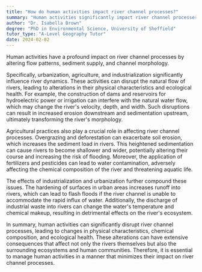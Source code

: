 ```yaml
---
title: "How do human activities impact river channel processes?"
summary: "Human activities significantly impact river channel processes by altering flow patterns, sediment supply, and channel morphology."
author: "Dr. Isabella Brown"
degree: "PhD in Environmental Science, University of Sheffield"
tutor_type: "A-Level Geography Tutor"
date: 2024-02-02
---
```


Human activities have a profound impact on river channel processes by altering flow patterns, sediment supply, and channel morphology.

Specifically, urbanization, agriculture, and industrialization significantly influence river dynamics. These activities can disrupt the natural flow of rivers, leading to alterations in their physical characteristics and ecological health. For example, the construction of dams and reservoirs for hydroelectric power or irrigation can interfere with the natural water flow, which may change the river's velocity, depth, and width. Such disruptions can result in increased erosion downstream and sedimentation upstream, ultimately transforming the river's morphology.

Agricultural practices also play a crucial role in affecting river channel processes. Overgrazing and deforestation can exacerbate soil erosion, which increases the sediment load in rivers. This heightened sedimentation can cause rivers to become shallower and wider, potentially altering their course and increasing the risk of flooding. Moreover, the application of fertilizers and pesticides can lead to water contamination, adversely affecting the chemical composition of the river and threatening aquatic life.

The effects of industrialization and urbanization further compound these issues. The hardening of surfaces in urban areas increases runoff into rivers, which can lead to flash floods if the river channel is unable to accommodate the rapid influx of water. Additionally, the discharge of industrial waste into rivers can change the water's temperature and chemical makeup, resulting in detrimental effects on the river's ecosystem.

In summary, human activities can significantly disrupt river channel processes, leading to changes in physical characteristics, chemical composition, and ecological health. These alterations can have extensive consequences that affect not only the rivers themselves but also the surrounding ecosystems and human communities. Therefore, it is essential to manage human activities in a manner that minimizes their impact on river channel processes.
    